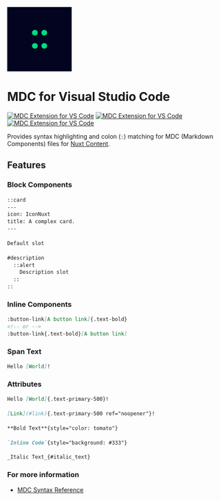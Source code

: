 <img src="./images/icon.png" alt="MDC - Markdown Components by NuxtLabs" width="150" />

# MDC for Visual Studio Code

[![MDC Extension for VS Code][extension-version-src]][extension-href]
[![MDC Extension for VS Code][extension-downloads-src]][extension-href]
[![MDC Extension for VS Code][extension-installs-src]][extension-href]

Provides syntax highlighting and colon (`:`) matching for MDC (Markdown Components) files for [Nuxt Content](https://content.nuxtjs.org).

## Features

### Block Components

```md
::card
---
icon: IconNuxt
title: A complex card.
---

Default slot

#description
  ::alert
    Description slot
  ::
::
```

### Inline Components

```md
:button-link[A button link]{.text-bold}
<!-- or -->
:button-link{.text-bold}[A button link]
```

### Span Text

```md
Hello [World]!
```

### Attributes

```md
Hello [World]{.text-primary-500}!

[Link](#link){.text-primary-500 ref="noopener"}!

**Bold Text**{style="color: tomato"}

`Inline Code`{style="background: #333"}

_Italic Text_{#italic_text}
```

### For more information

* [MDC Syntax Reference](https://content.nuxt.com/usage/markdown#introduction)


<!-- Badges -->
[extension-href]: https://marketplace.visualstudio.com/items?itemName=Nuxt.mdc
[extension-version-src]: https://img.shields.io/visual-studio-marketplace/v/Nuxt.mdc?label=Visual%20Studio%20Code
[extension-downloads-src]: https://img.shields.io/visual-studio-marketplace/d/Nuxt.mdc
[extension-installs-src]: https://img.shields.io/visual-studio-marketplace/i/Nuxt.mdc

